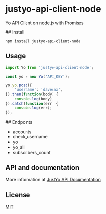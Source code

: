 # justyo-api-client-node

Yo API Client on node.js with Promises

## Install

```
npm install justyo-api-client-node
```

## Usage

```javascript
import Yo from 'justyo-api-client-node';

const yo = new Yo('API_KEY');

yo.yo.post({
    'username': 'davesnx',
}).then(function(body) {
    console.log(body);
}).catch(function(err) {
    console.log(err);
});
```

## Endpoints

- accounts
- check_username
- yo
- yo_all
- subscribers_count

## API and documentation

More information at [JustYo API Documentation](http://docs.justyo.co/docs)

## License

[MIT](LICENSE.md)
